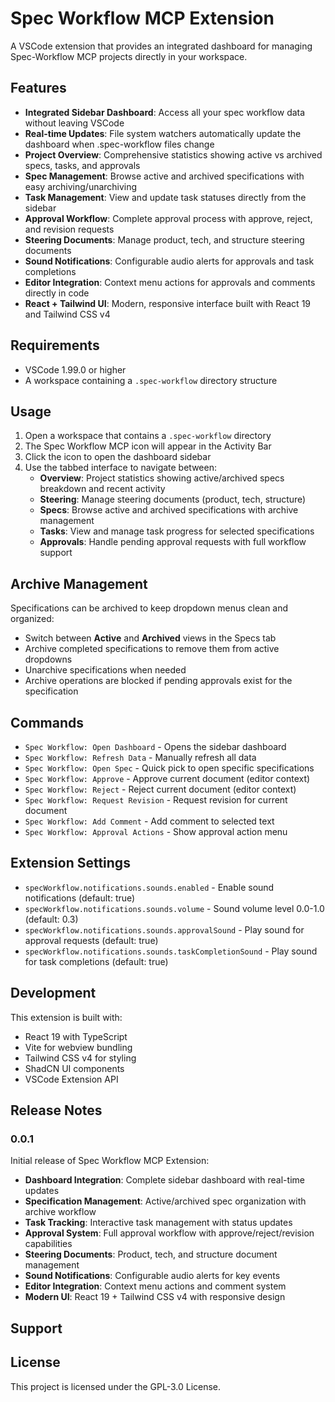 # Spec Workflow MCP Extension

A VSCode extension that provides an integrated dashboard for managing Spec-Workflow MCP projects directly in your workspace.

## Features

- **Integrated Sidebar Dashboard**: Access all your spec workflow data without leaving VSCode
- **Real-time Updates**: File system watchers automatically update the dashboard when .spec-workflow files change
- **Project Overview**: Comprehensive statistics showing active vs archived specs, tasks, and approvals
- **Spec Management**: Browse active and archived specifications with easy archiving/unarchiving
- **Task Management**: View and update task statuses directly from the sidebar
- **Approval Workflow**: Complete approval process with approve, reject, and revision requests
- **Steering Documents**: Manage product, tech, and structure steering documents
- **Sound Notifications**: Configurable audio alerts for approvals and task completions
- **Editor Integration**: Context menu actions for approvals and comments directly in code
- **React + Tailwind UI**: Modern, responsive interface built with React 19 and Tailwind CSS v4

## Requirements

- VSCode 1.99.0 or higher
- A workspace containing a `.spec-workflow` directory structure

## Usage

1. Open a workspace that contains a `.spec-workflow` directory
2. The Spec Workflow MCP icon will appear in the Activity Bar
3. Click the icon to open the dashboard sidebar
4. Use the tabbed interface to navigate between:
   - **Overview**: Project statistics showing active/archived specs breakdown and recent activity
   - **Steering**: Manage steering documents (product, tech, structure)
   - **Specs**: Browse active and archived specifications with archive management
   - **Tasks**: View and manage task progress for selected specifications
   - **Approvals**: Handle pending approval requests with full workflow support

## Archive Management

Specifications can be archived to keep dropdown menus clean and organized:
- Switch between **Active** and **Archived** views in the Specs tab
- Archive completed specifications to remove them from active dropdowns
- Unarchive specifications when needed
- Archive operations are blocked if pending approvals exist for the specification

## Commands

- `Spec Workflow: Open Dashboard` - Opens the sidebar dashboard
- `Spec Workflow: Refresh Data` - Manually refresh all data
- `Spec Workflow: Open Spec` - Quick pick to open specific specifications
- `Spec Workflow: Approve` - Approve current document (editor context)
- `Spec Workflow: Reject` - Reject current document (editor context)
- `Spec Workflow: Request Revision` - Request revision for current document
- `Spec Workflow: Add Comment` - Add comment to selected text
- `Spec Workflow: Approval Actions` - Show approval action menu

## Extension Settings

- `specWorkflow.notifications.sounds.enabled` - Enable sound notifications (default: true)
- `specWorkflow.notifications.sounds.volume` - Sound volume level 0.0-1.0 (default: 0.3)
- `specWorkflow.notifications.sounds.approvalSound` - Play sound for approval requests (default: true)
- `specWorkflow.notifications.sounds.taskCompletionSound` - Play sound for task completions (default: true)

## Development

This extension is built with:
- React 19 with TypeScript
- Vite for webview bundling
- Tailwind CSS v4 for styling
- ShadCN UI components
- VSCode Extension API

## Release Notes

### 0.0.1

Initial release of Spec Workflow MCP Extension:
- **Dashboard Integration**: Complete sidebar dashboard with real-time updates
- **Specification Management**: Active/archived spec organization with archive workflow
- **Task Tracking**: Interactive task management with status updates
- **Approval System**: Full approval workflow with approve/reject/revision capabilities
- **Steering Documents**: Product, tech, and structure document management
- **Sound Notifications**: Configurable audio alerts for key events
- **Editor Integration**: Context menu actions and comment system
- **Modern UI**: React 19 + Tailwind CSS v4 with responsive design

## Support

## License

This project is licensed under the GPL-3.0 License.